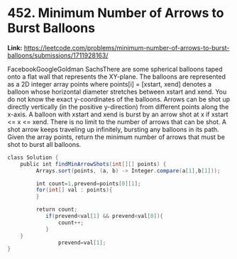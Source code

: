 # 452. Minimum Number of Arrows to Burst Balloons

**Link:** https://leetcode.com/problems/minimum-number-of-arrows-to-burst-balloons/submissions/1711928163/

FacebookGoogleGoldman SachsThere are some spherical balloons taped onto a flat wall that represents the XY-plane. The balloons are represented as a 2D integer array points where points[i] = [xstart, xend] denotes a balloon whose horizontal diameter stretches between xstart and xend. You do not know the exact y-coordinates of the balloons. Arrows can be shot up directly vertically (in the positive y-direction) from different points along the x-axis. A balloon with xstart and xend is burst by an arrow shot at x if xstart <= x <= xend. There is no limit to the number of arrows that can be shot. A shot arrow keeps traveling up infinitely, bursting any balloons in its path. Given the array points, return the minimum number of arrows that must be shot to burst all balloons.

```java
class Solution {
    public int findMinArrowShots(int[][] points) {
         Arrays.sort(points, (a, b) -> Integer.compare(a[1],b[1]));

         int count=1,prevend=points[0][1];
         for(int[] val : points){
         }

         return count;
            if(prevend<val[1] && prevend<val[0]){
                count++;
            }
    }
                prevend=val[1];
}
```
